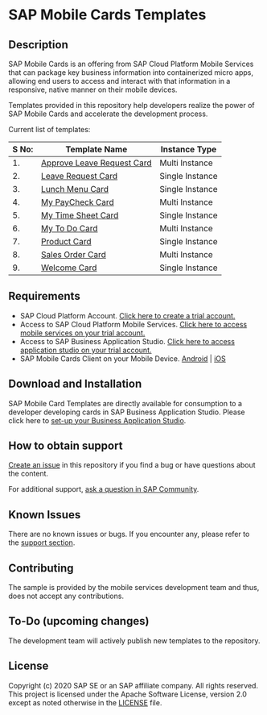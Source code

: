 # SAP Mobile Cards Templates

## Description

SAP Mobile Cards is an offering from SAP Cloud Platform Mobile Services that can package key business information into containerized micro apps, allowing end users to access and interact with that information in a responsive, native manner on their mobile devices.

Templates provided in this repository help developers realize the power of SAP Mobile Cards and accelerate the development process.

Current list of templates:

|S No: | Template Name| Instance Type |
|---|---|---|
| 1. | [Approve Leave Request Card](/Approve%20Leave%20Request%20Card%20Template%20-%20Multi%20Instance) | Multi Instance |
| 2. | [Leave Request Card](/Leave%20Request%20Card%20Template%20-%20Single%20Instance) | Single Instance |
| 3. | [Lunch Menu Card](/Lunch%20Menu%20Card%20Template%20-%20Single%20Instance) | Single Instance |
| 4. | [My PayCheck Card](/My%20Paycheck%20Card%20Template%20-%20Multi%20Instance) | Multi Instance |
| 5. | [My Time Sheet Card](/My%20Time%20Sheet%20Card%20Template%20-%20Single%20Instance) | Single Instance |
| 6. | [My To Do Card](/My%20To%20Dos%20Card%20Template%20-%20Multi%20Instance) | Multi Instance |
| 7. | [Product Card](/Product%20Card%20Template%20-%20Single%20Instance) | Single Instance |
| 8. | [Sales Order Card](/Sales%20Order%20Card%20Template%20-%20Multi%20Instance) | Multi Instance|
| 9. | [Welcome Card](/Welcome%20Card%20Template%20-%20Single%20Instance) | Single Instance |

## Requirements

* SAP Cloud Platform Account.
    [Click here to create a trial account.](https://developers.sap.com/tutorials/hcp-create-trial-account.html)
* Access to SAP Cloud Platform Mobile Services.
    [Click here to access mobile services on your trial account.](https://developers.sap.com/tutorials/cp-mobile-cards-setup.html)
* Access to SAP Business Application Studio.
    [Click here to access application studio on your trial account.](https://developers.sap.com/tutorials/cp-mobile-cards-setup.html)
* SAP Mobile Cards Client on your Mobile Device.
    [Android](https://play.google.com/store/apps/details?id=com.sap.content2go&hl=en_IN) | [iOS](https://apps.apple.com/us/app/sap-mobile-cards/id1168110623)

## Download and Installation

SAP Mobile Card Templates are directly available for consumption to a developer developing cards in SAP Business Application Studio. Please click here to [set-up your Business Application Studio](https://developers.sap.com/tutorials/appstudio-onboarding.html).

## How to obtain support

[Create an issue](https://github.com/SAP-samples/mobile-cards-templates/issues) in this repository if you find a bug or have questions about the content.

For additional support, [ask a question in SAP Community](https://answers.sap.com/tags/73555000100700000761).

## Known Issues

There are no known issues or bugs. If you encounter any, please refer to the [support section](#how-to-obtain-support).

## Contributing

The sample is provided by the mobile services development team and thus, does not accept any contributions.

## To-Do (upcoming changes)

The development team will actively publish new templates to the repository.

## License

Copyright (c) 2020 SAP SE or an SAP affiliate company. All rights reserved. This project is licensed under the Apache Software License, version 2.0 except as noted otherwise in the [LICENSE](/LICENSE) file.
